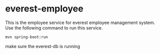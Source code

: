 # everest-employee

This is the employee service for everest employee management system.
Use the following command to run this service.

`mvn spring-boot:run`

make sure the everest-db is running
